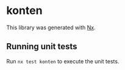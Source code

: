 # konten

This library was generated with [Nx](https://nx.dev).

## Running unit tests

Run `nx test konten` to execute the unit tests.
